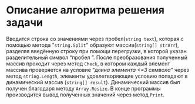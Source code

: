 # Описание алгоритма решения задачи
Вводится строка со значениями через пробел(`string text`), которая с помощью метода "`string.Split`" образуют массив(`string[] strArr`), разделяя введённую строку при помощи перегрузки, в которой указан разделительный символ “пробел ”. После преобразования полученный массив проходит через метод `Check`, в котором каждый элемент массива проверяется на условие “*длина элемента <=3 символа*” через метод `string.Length`, элементы удовлетворяющие условию попадают в динамический массив (`string[] result`). Динамический массив был получен благодаря методу `Array.Resize`. В конце программы производится вывод полученных значений через метод `Print`.